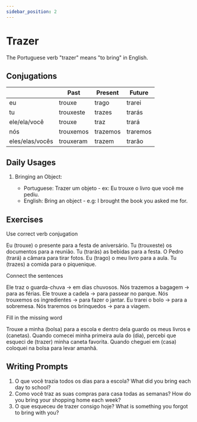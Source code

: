 ```yaml
---
sidebar_position: 2
---
```


# Trazer

The Portuguese verb "trazer" means "to bring" in English.

## Conjugations

|                 | Past      | Present  | Future   |
| --------------- | --------- | -------- | -------- |
| eu              | trouxe    | trago    | trarei   |
| tu              | trouxeste | trazes   | trarás   |
| ele/ela/você    | trouxe    | traz     | trará    |
| nós             | trouxemos | trazemos | traremos |
| eles/elas/vocês | trouxeram | trazem   | trarão   |

## Daily Usages

1. Bringing an Object:

   - Portuguese: Trazer um objeto - ex: Eu trouxe o livro que você me pediu.
   - English: Bring an object - e.g: I brought the book you asked me for.

## Exercises

Use correct verb conjugation

Eu (trouxe) o presente para a festa de aniversário.
Tu (trouxeste) os documentos para a reunião.
Tu (trarás) as bebidas para a festa.
O Pedro (trará) a câmara para tirar fotos.
Eu (trago) o meu livro para a aula.
Tu (trazes) a comida para o piquenique.

Connect the sentences

Ele traz o guarda-chuva -> em dias chuvosos.
Nós trazemos a bagagem -> para as férias.
Ele trouxe a cadela -> para passear no parque.
Nós trouxemos os ingredientes -> para fazer o jantar.
Eu trarei o bolo -> para a sobremesa.
Nós traremos os brinquedos -> para a viagem.

Fill in the missing word

Trouxe a minha (bolsa) para a escola e dentro dela guardo os meus livros e (canetas). Quando comecei minha primeira aula do (dia), percebi que esqueci de (trazer) minha caneta favorita. Quando cheguei em (casa) coloquei na bolsa para levar amanhã.

## Writing Prompts

1. O que você trazia todos os dias para a escola? What did you bring each day to school?
2. Como você traz as suas compras para casa todas as semanas? How do you bring your shopping home each week?
3. O que esqueceu de trazer consigo hoje? What is something you forgot to bring with you?
